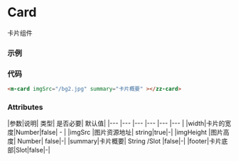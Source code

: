 # Card
卡片组件

### 示例
<zz-card imgSrc="/bg2.jpg" summary="卡片概要" ></zz-card>

### 代码
```html
<m-card imgSrc="/bg2.jpg" summary="卡片概要" ></zz-card>
```

### Attributes
|参数|说明| 类型| 是否必要| 默认值|
|--- |--- |--- |--- |--- |--- |
|width|卡片的宽度|Number|false| - |
|imgSrc |图片资源地址| string|true|-|
|imgHeight |图片高度| Number| false|-|
|summary|卡片概要| String /Slot |false|-|
|footer|卡片底部|Slot|false|-|
